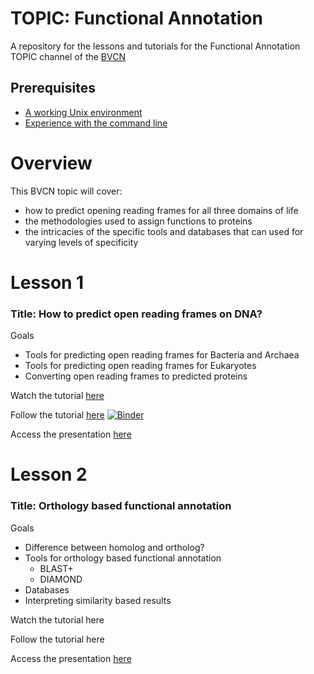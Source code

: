 # TOPIC: Functional Annotation
A repository for the lessons and tutorials for the Functional Annotation TOPIC channel of the [BVCN](https://biovcnet.github.io/)


## Prerequisites
* [A working Unix environment](https://github.com/biovcnet/biovcnet.github.io/wiki/1.-Setting-up-a-local-Linux-(or-Unix)-environment)
* [Experience with the command line](https://github.com/biovcnet/biovcnet.github.io/wiki/2.-Using-the-Command-line)

# Overview
This BVCN topic will cover:

* how to predict opening reading frames for all three domains of life
* the methodologies used to assign functions to proteins
* the intricacies of the specific tools and databases that can used for varying levels of specificity

# Lesson 1
### Title: How to predict open reading frames on DNA?
Goals

* Tools for predicting open reading frames for Bacteria and Archaea
* Tools for predicting open reading frames for Eukaryotes
* Converting open reading frames to predicted proteins

Watch the tutorial [here](https://www.youtube.com/watch?v=oHg5SJYRHA0)

Follow the tutorial [here]() [![Binder](https://mybinder.org/badge_logo.svg)](https://mybinder.org/v2/gh/biovcnet/topic-functional-annotation/master?urlpath=git-pull?repo=https://github.com/biovcnet/topic-functional-annotation%26amp%3Burlpath=lab/tree/https://github.com/biovcnet/topic-functional-annotation/tree/master/Lesson-1%3Fautodecode)

Access the presentation [here](https://github.com/biovcnet/topic-functional-annotation/blob/master/Lesson-1/Lesson-Ex.pdf)


# Lesson 2
### Title: Orthology based functional annotation
Goals

* Difference between homolog and ortholog?
* Tools for orthology based functional annotation
    * BLAST+
    * DIAMOND
* Databases
* Interpreting similarity based results

Watch the tutorial here

Follow the tutorial here

Access the presentation [here](https://github.com/biovcnet/topic-functional-annotation/blob/master/Lesson-2/Presentation1.pdf)

